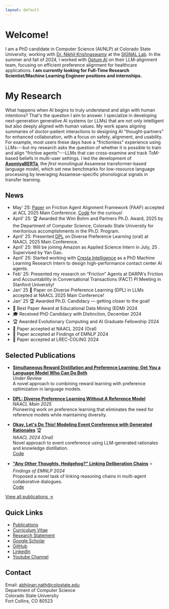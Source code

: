 ```yaml
---
layout: default
---
```

# Welcome!
 
I am a PhD candidate in Computer Science (AI/NLP) at Colorado State University, working with [Dr. Nikhil Krishnaswamy](https://www.nikhilkrishnaswamy.com/) at the [SIGNAL Lab](https://www.signallab.ai/people). In the summer and fall of 2024, I worked with [Optum AI](https://www.optumlabs.com/work/artificial-intelligence.html) on their LLM-alignment team, focusing on efficient preference alignment for healthcare applications. **I am currently looking for Full-Time Research Scientist/Machine Learning Engineer positions and internships.**

# My Research
What happens when AI begins to truly understand and align with human intentions? That's the question I aim to answer. I specialize in developing next-generation generative AI systems (or LLMs) that are not only intelligent but also deeply aligned with human values. My work spans aligning summaries of doctor-patient interactions to designing AI "thought-partners" for enhanced collaboration, with a focus on safety, alignment, and usability. For example, most users these days have a "frictionless" experience using LLMs---but my research asks the question of whether it is possible to train and align “frictive agents”---LLMs that can cross-examine and track ToM-based beliefs in multi-user settings. I led the development of **[AxomiyaBERTa](https://aclanthology.org/2023.findings-acl.739/)**, the *first* monolingual Assamese transformer-based language model, which set new benchmarks for low-resource language processing by leveraging Assamese-specific phonological signals in transfer learning.
 
## News
- May' 25: [Paper](https://openreview.net/forum?id=gMvARxotd6) on Friction Agent Alignment Framework (FAAF) accepted at ACL 2025 Main Conference. [Code](https://github.com/AbhijnanNath/FAAF_ACL) for the curious! 
- April' 25: 🏆 Awarded the Wim Bohm and Partners Ph.D. Award, 2025 by the Department of Computer Science, Colorado State University for meritorious accomplishments in the Ph.D. Program.
- April' 25: Presented [DPL](https://aclanthology.org/2025.naacl-long.190/) on Diverse Preference Learning (oral) at NAACL 2025 Main Conference. 
- April' 25: Will be joining Amazon as Applied Science Intern in July, 25 . Supervised by Yan Gao.
- April' 25: Started working with [Cresta Intelligence](https://cresta.com/) as a PhD Machine Learning Research Intern to design high-performance contact center AI agents. 
- Feb' 25: Presented my research on “Friction” Agents at DARPA's Friction and Accountability in Conversational Transactions (FACT) PI Meeting in Stanford University!
- Jan' 25 📝 Paper on Diverse Preference Learning (DPL) in LLMs accepted at NAACL 2025 Main Conference!
- Jan' 25 🏆 Awarded Ph.D. Candidacy — getting closer to the goal! 
- 🎉 Best Paper Award at Educational Data Mining (EDM) 2024
- 🎓 Received PhD Candidacy with Distinction, December 2024
- 🏆 Awarded Evolutionary Computing and AI Graduate Fellowship 2024
- 📝 Paper accepted at NAACL 2024 (Oral)
- 📝 Paper accepted at Findings of EMNLP 2024
- 📝 Paper accepted at LREC-COLING 2024


## Selected Publications

* **[Simultaneous Reward Distillation and Preference Learning: Get You a Language Model Who Can Do Both](https://arxiv.org/pdf/2410.08458)**  
  *Under Review*  
  A novel approach to combining reward learning with preference optimization in language models.

* **[DPL: Diverse Preference Learning Without A Reference Model](https://drive.google.com/file/d/1N0vDYeeHic2dbISrtJAZfkYKmORTZNz2/view?usp=sharing)**  
  *NAACL Main 2025*  
  Pioneering work on preference learning that eliminates the need for reference models while maintaining diversity.

* **[Okay, Let's Do This! Modeling Event Coreference with Generated Rationales](https://arxiv.org/pdf/2404.03196.pdf)** 🏆  
  *NAACL 2024 (Oral)*  
  Novel approach to event coreference using LLM-generated rationales and knowledge distillation.  
  [Code](https://github.com/csu-signal/llama_cdcr)

* **["Any Other Thoughts, Hedgehog?" Linking Deliberation Chains](https://www.nikhilkrishnaswamy.com/assets/docs/pdfs/EMNLP-2024-Nath.pdf)** ⭐  
  *Findings of EMNLP 2024*  
  Proposed a novel task of linking reasoning chains in multi-agent collaborative dialogues.  
  [Code](https://github.com/csu-signal/ProbingDelibration)

[View all publications →](publications)


## Quick Links
- [Publications](publications.md)
- [Curriculum Vitae](Nath_CV_Jan2025.pdf)
- [Research Statement](nath_research_statement_2025_website.pdf)
- [Google Scholar](https://scholar.google.com/citations?user=J9FdsyYAAAAJ&hl=en)
- [GitHub](https://github.com/AbhijnanNath)
- [LinkedIn](https://linkedin.com/in/abhijnan-nath-737727169)
- [Youtube Channel](https://www.youtube.com/@avign5291)

## Contact
Email: abhijnan.nath@colostate.edu  
Department of Computer Science  
Colorado State University  
Fort Collins, CO 80523
